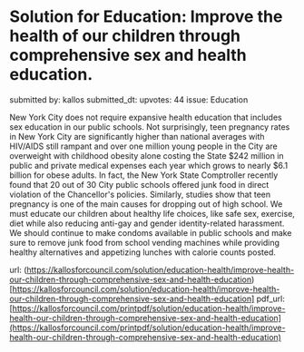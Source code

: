 # Solution for Education: Improve the health of our children through comprehensive sex and health education. #

submitted by: kallos
submitted_dt: 
upvotes: 44
issue: Education

New York City does not require expansive health education that includes sex education in our public schools. Not surprisingly, teen pregnancy rates in New York City are significantly higher than national averages with HIV/AIDS still rampant and over one million young people in the City are overweight with childhood obesity alone costing the State $242 million in public and private medical expenses each year which grows to nearly $6.1 billion for obese adults. In fact, the New York State Comptroller recently found that 20 out of 30 City public schools offered junk food in direct violation of the Chancellor's policies. Similarly, studies show that teen pregnancy is one of the main causes for dropping out of high school. We must educate our children about healthy life choices, like safe sex, exercise, diet while also reducing anti-gay and gender identity-related harassment. We should continue to make condoms available in public schools and make sure to remove junk food from school vending machines while providing healthy alternatives and appetizing lunches with calorie counts posted.

url: (https://kallosforcouncil.com/solution/education-health/improve-health-our-children-through-comprehensive-sex-and-health-education)[https://kallosforcouncil.com/solution/education-health/improve-health-our-children-through-comprehensive-sex-and-health-education]
pdf_url: [https://kallosforcouncil.com/printpdf/solution/education-health/improve-health-our-children-through-comprehensive-sex-and-health-education](https://kallosforcouncil.com/printpdf/solution/education-health/improve-health-our-children-through-comprehensive-sex-and-health-education)